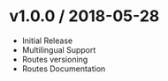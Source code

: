 # v1.0.0 / 2018-05-28

- Initial Release
- Multilingual Support
- Routes versioning
- Routes Documentation